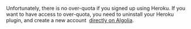 Unfortunately, there is no over-quota if you signed up using Heroku. If you want to have access to over-quota, you need to uninstall your Heroku plugin, and create a new account  [directly on Algolia](https://www.algolia.com/users/sign_up).